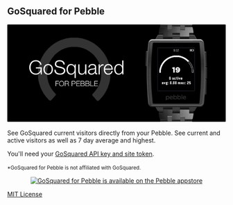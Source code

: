 ## GoSquared for Pebble

![banner](marketing/banner.png)

See GoSquared current visitors directly from your Pebble. See current and active visitors as well as 7 day average and highest.

You'll need your [GoSquared API key and site token](https://www.gosquared.com/integration).

<small>*GoSquared for Pebble is not affiliated with GoSquared.</small>

<p style="text-align:center;">
    <a style="border-bottom: none;" href="https://apps.getpebble.com/applications/542dacf814cfa3607c0002ad">
        <img src="http://pblweb.com/badge/542dacf814cfa3607c0002ad/black/medium/" alt="GoSquared for Pebble is available on the Pebble appstore" />
    </a>
</p>

[MIT License](http://rmlewisuk.mit-license.org/)